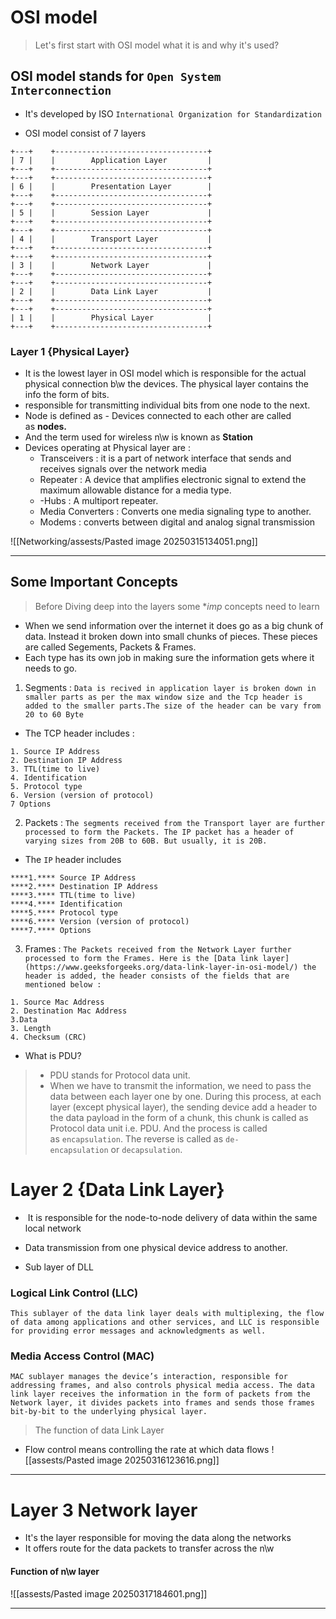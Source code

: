 
# OSI model

> Let's first start with OSI model what it is and why it's used?

## OSI model stands for `Open System Interconnection`

- It's developed by ISO `International Organization for Standardization`

- OSI model consist of 7 layers 
```
+---+    +----------------------------------+
| 7 |    |        Application Layer         |
+---+    +----------------------------------+
+---+    +----------------------------------+
| 6 |    |        Presentation Layer        |
+---+    +----------------------------------+
+---+    +----------------------------------+
| 5 |    |        Session Layer             |
+---+    +----------------------------------+
+---+    +----------------------------------+
| 4 |    |        Transport Layer           |
+---+    +----------------------------------+
+---+    +----------------------------------+
| 3 |    |        Network Layer             |
+---+    +----------------------------------+
+---+    +----------------------------------+
| 2 |    |        Data Link Layer           |
+---+    +----------------------------------+
+---+    +----------------------------------+
| 1 |    |        Physical Layer            |
+---+    +----------------------------------+

```

### Layer 1 {Physical Layer}

- It is the lowest layer in OSI model which is responsible for the actual physical connection b\w the devices. The physical layer contains the info the form of bits.
- responsible for transmitting individual bits from one node to the next. 
- Node is defined as - Devices connected to each other are called as **nodes.**
- And the term used for wireless n\w is known as **Station**
- Devices operating at Physical layer are :
	*  Transceivers : it is a part of network interface that sends and receives signals over the network media
	* Repeater : A device that amplifies electronic signal to extend the maximum allowable distance for a media type.
	* -Hubs : A multiport repeater.
	*  Media Converters : Converts one media signaling type to another.
	- Modems : converts between digital and analog signal transmission


![[Networking/assests/Pasted image 20250315134051.png]]

----------------------------------------
## Some Important Concepts

> Before Diving deep into the layers some **imp* concepts need to learn

- When we send information over the internet it does go as a big chunk of data. Instead it broken down into small chunks of pieces. These pieces are called Segements, Packets & Frames. 
- Each type has its own job in making sure the information gets where it needs to go.
1. Segments : `Data is recived in application layer is broken down in smaller parts as per the max window size and the Tcp header is added to the smaller parts.The size of the header can be vary from 20 to 60 Byte` 
-  The TCP header includes :
```
1. Source IP Address  
2. Destination IP Address  
3. TTL(time to live)  
4. Identification  
5. Protocol type   
6. Version (version of protocol)  
7 Options
```

2. Packets  : `The segments received from the Transport layer are further processed to form the Packets. The IP packet has a header of varying sizes from 20B to 60B. But usually, it is 20B. `

- The `IP` header includes

```
****1.**** Source IP Address  
****2.**** Destination IP Address  
****3.**** TTL(time to live)  
****4.**** Identification  
****5.**** Protocol type   
****6.**** Version (version of protocol)  
****7.**** Options
```


3. Frames : `The Packets received from the Network Layer further processed to form the Frames. Here is the [Data link layer](https://www.geeksforgeeks.org/data-link-layer-in-osi-model/) the header is added, the header consists of the fields that are mentioned below :`
```
1. Source Mac Address
2. Destination Mac Address
3.Data
3. Length
4. Checksum (CRC)
```

- What is PDU?

> - PDU stands for Protocol data unit.
> - When we have to transmit the information, we need to pass the data between each layer one by one. During this process, at each layer (except physical layer), the sending device add a header to the data payload in the form of a chunk, this chunk is called as Protocol data unit i.e. PDU. And the process is called as `encapsulation`. The reverse is called as `de-encapsulation` or `decapsulation`.

# Layer 2 {Data Link Layer}

-  It is responsible for the node-to-node delivery of data within the same local network
-  Data transmission from one physical device address to another.

- Sub layer of DLL
### Logical Link Control (LLC)

`This sublayer of the data link layer deals with multiplexing, the flow of data among applications and other services, and LLC is responsible for providing error messages and acknowledgments as well. `

### Media Access Control (MAC)

`MAC sublayer manages the device’s interaction, responsible for addressing frames, and also controls physical media access. The data link layer receives the information in the form of packets from the Network layer, it divides packets into frames and sends those frames bit-by-bit to the underlying physical layer.`

 > The function of data Link Layer

- Flow control means controlling the rate at which data flows
 ![[assests/Pasted image 20250316123616.png]]
----------------------------------------
# Layer 3 Network layer

- It's the layer responsible for moving the data along the networks
- It offers route for the data packets to transfer across the n\w

#### Function of n\w layer

![[assests/Pasted image 20250317184601.png]]

----------------------------------------

